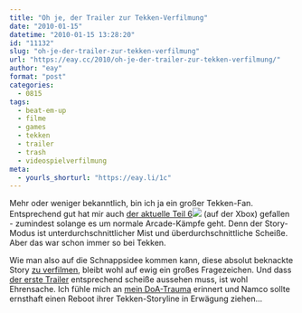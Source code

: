 ```yaml
---
title: "Oh je, der Trailer zur Tekken-Verfilmung"
date: "2010-01-15"
datetime: "2010-01-15 13:28:20"
id: "11132"
slug: "oh-je-der-trailer-zur-tekken-verfilmung"
url: "https://eay.cc/2010/oh-je-der-trailer-zur-tekken-verfilmung/"
author: "eay"
format: "post"
categories:
  - 0815
tags:
  - beat-em-up
  - filme
  - games
  - tekken
  - trailer
  - trash
  - videospielverfilmung
meta:
  - yourls_shorturl: "https://eay.li/1c"
---
```


Mehr oder weniger bekanntlich, bin ich ja ein großer Tekken-Fan. Entsprechend gut hat mir auch [der aktuelle Teil 6](http://www.amazon.de/gp/redirect.html?ie=utf8mb4&location=http%3A%2F%2Fwww.amazon.de%2Fs%3Fie%3Dutf8mb4%26tag%3Dfirefox-de-21%26index%3Dblended%26link_code%3Dqs%26field-keywords%3Dtekken%25206%26sourceid%3DMozilla-search&site-redirect=de&tag=eayznet-21&linkCode=ur2&camp=1638&creative=19454)![](https://www.assoc-amazon.de/e/ir?t=eayznet-21&l=ur2&o=3) (auf der Xbox) gefallen - zumindest solange es um normale Arcade-Kämpfe geht. Denn der Story-Modus ist unterdurchschnittlicher Mist und überdurchschnittliche Scheiße. Aber das war schon immer so bei Tekken.

Wie man also auf die Schnappsidee kommen kann, diese absolut beknackte Story [zu verfilmen](http://www.imdb.com/title/tt0411951/), bleibt wohl auf ewig ein großes Fragezeichen. Und dass [der erste Trailer](http://www.youtube.com/watch?v=mdUrryP0eWE) entsprechend scheiße aussehen muss, ist wohl Ehrensache. Ich fühle mich an [mein DoA-Trauma](http://twitter.com/Eay/statuses/207459902) erinnert und Namco sollte ernsthaft einen Reboot ihrer Tekken-Storyline in Erwägung ziehen...

